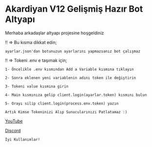 Akardiyan V12 Gelişmiş Hazır Bot Altyapı
=================
Merhaba arkadaşlar altyapı projesine hoşgeldiniz

!! => Bu kısma dikkat edin;

`ayarlar.json'dan botunuzun ayarlarını yapmazsanız bot çalışmaz`

!! => Tokeni .env e taşımak için;

`1- Öncelikle .env kısmından Add a Variable kısmına tıklayın`

`2- Sonra eklenen yeni variablenin adını token ile değiştirin`

`3- Tokeni value kısmına girin`

`4- Main kısmınıza gelip client.login(ayarlar.token) kısmını bulun`

`5- Orayı silip client.login(process.env.token) yazın`

`Artık Kimse Tokeninizi Alıp Sunucularınızı Patlatamaz :)`

[YouTube](https://www.youtube.com/channel/UCefQXJPxd3YxXea-W-hq5RQ)

[Discord](https://discord.gg/eyj4HbT7JH)

 
 `İyi Kullanımlar!`

